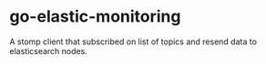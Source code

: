 # go-elastic-monitoring

A stomp client that subscribed on list of topics and resend data to elasticsearch nodes.
